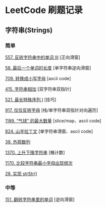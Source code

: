 # LeetCode 刷题记录

## 字符串(Strings)

### 简单

[557. 反转字符串中的单词 III](https://leetcode-cn.com/problems/reverse-words-in-a-string-iii/) [正向滑窗]

[58. 最后一个单词的长度](https://leetcode-cn.com/problems/length-of-last-word/) [单字符串逆向滑窗]

[709. 转换成小写字母](https://leetcode-cn.com/problems/to-lower-case/) [ascii code]

[415. 字符串相加](https://leetcode-cn.com/problems/add-strings/) [双字符串双指针]

[521. 最长特殊序列 Ⅰ](https://leetcode-cn.com/problems/longest-uncommon-subsequence-i/) [技巧]

[917. 仅仅反转字母](https://leetcode-cn.com/problems/reverse-only-letters/) [栈/单字符串双指针对向遍历]

[1189. “气球” 的最大数量](https://leetcode-cn.com/problems/maximum-number-of-balloons/) [slice/map、ascii code]

[824. 山羊拉丁文](https://leetcode-cn.com/problems/goat-latin/) [单字符串滑窗、ascii code]

[38. 外观数列](https://leetcode-cn.com/problems/count-and-say/)

[1370. 上升下降字符串](https://leetcode-cn.com/problems/increasing-decreasing-string/) [桶计数]

[1170. 比较字符串最小字母出现频次](https://leetcode-cn.com/problems/compare-strings-by-frequency-of-the-smallest-character/)

[28. 实现 strStr()](https://leetcode-cn.com/problems/implement-strstr/)


### 中等

[151. 翻转字符串里的单词](https://leetcode-cn.com/problems/reverse-words-in-a-string/) [逆向滑窗]